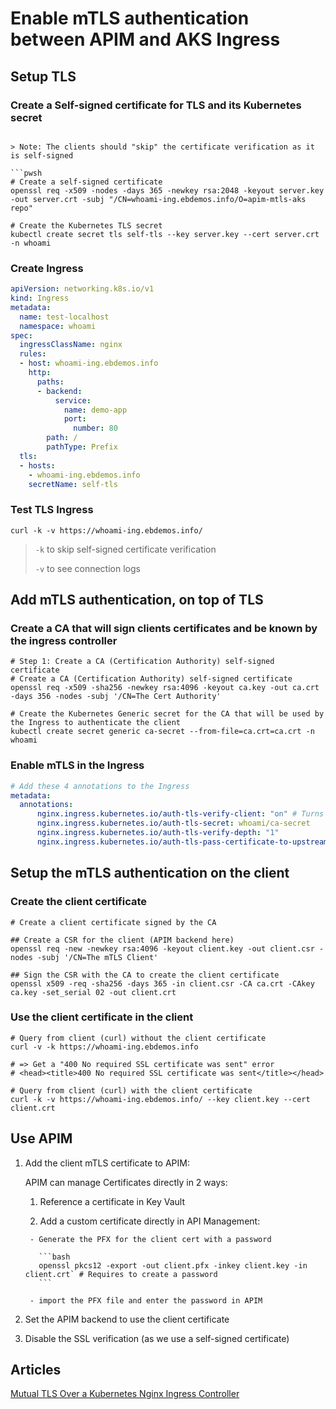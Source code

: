 # Enable mTLS authentication between APIM and AKS Ingress



## Setup TLS

### Create a Self-signed certificate for TLS and its Kubernetes secret

```pwsh

> Note: The clients should "skip" the certificate verification as it is self-signed

```pwsh
# Create a self-signed certificate
openssl req -x509 -nodes -days 365 -newkey rsa:2048 -keyout server.key -out server.crt -subj "/CN=whoami-ing.ebdemos.info/O=apim-mtls-aks repo"

# Create the Kubernetes TLS secret
kubectl create secret tls self-tls --key server.key --cert server.crt -n whoami
```

### Create Ingress

```yaml
apiVersion: networking.k8s.io/v1
kind: Ingress
metadata:
  name: test-localhost
  namespace: whoami
spec:
  ingressClassName: nginx
  rules:
  - host: whoami-ing.ebdemos.info
    http:
      paths:
      - backend:
          service:
            name: demo-app
            port:
              number: 80
        path: /
        pathType: Prefix
  tls:
  - hosts:
    - whoami-ing.ebdemos.info
    secretName: self-tls
```

### Test TLS Ingress

```pwsh
curl -k -v https://whoami-ing.ebdemos.info/
```

> `-k` to skip self-signed certificate verification
>
> `-v` to see connection logs

## Add mTLS authentication, on top of TLS

### Create a CA that will sign clients certificates and be known by the ingress controller

```pwsh
# Step 1: Create a CA (Certification Authority) self-signed certificate
# Create a CA (Certification Authority) self-signed certificate
openssl req -x509 -sha256 -newkey rsa:4096 -keyout ca.key -out ca.crt -days 356 -nodes -subj '/CN=The Cert Authority'

# Create the Kubernetes Generic secret for the CA that will be used by the Ingress to authenticate the client
kubectl create secret generic ca-secret --from-file=ca.crt=ca.crt -n whoami
```

### Enable mTLS in the Ingress

```yaml
# Add these 4 annotations to the Ingress
metadata:
  annotations:
      nginx.ingress.kubernetes.io/auth-tls-verify-client: "on" # Turns ON/OFF mTLS verification. When ON getting a HTTP 400 for wrong client cert
      nginx.ingress.kubernetes.io/auth-tls-secret: whoami/ca-secret
      nginx.ingress.kubernetes.io/auth-tls-verify-depth: "1"
      nginx.ingress.kubernetes.io/auth-tls-pass-certificate-to-upstream: "false" # To send the SSL client cert back to the client
```

## Setup the mTLS authentication on the client

### Create the client certificate

```pwsh
# Create a client certificate signed by the CA

## Create a CSR for the client (APIM backend here)
openssl req -new -newkey rsa:4096 -keyout client.key -out client.csr -nodes -subj '/CN=The mTLS Client'

## Sign the CSR with the CA to create the client certificate
openssl x509 -req -sha256 -days 365 -in client.csr -CA ca.crt -CAkey ca.key -set_serial 02 -out client.crt
```

### Use the client certificate in the client

```pwsh
# Query from client (curl) without the client certificate
curl -v -k https://whoami-ing.ebdemos.info

# => Get a "400 No required SSL certificate was sent" error
# <head><title>400 No required SSL certificate was sent</title></head>

# Query from client (curl) with the client certificate
curl -k -v https://whoami-ing.ebdemos.info/ --key client.key --cert client.crt
```

## Use APIM

1. Add the client mTLS certificate to APIM:

    APIM can manage Certificates directly in 2 ways:

      1. Reference a certificate in Key Vault

      2. Add a custom certificate directly in API Management:

        - Generate the PFX for the client cert with a password

          ```bash
          openssl pkcs12 -export -out client.pfx -inkey client.key -in client.crt` # Requires to create a password
          ```

        - import the PFX file and enter the password in APIM

2. Set the APIM backend to use the client certificate

3. Disable the SSL verification (as we use a self-signed certificate)


## Articles

[Mutual TLS Over a Kubernetes Nginx Ingress Controller](https://earthly.dev/blog/mutual-tls-kubernetes-nginx-ingress-controller/)
